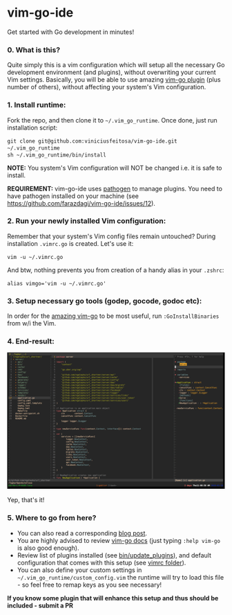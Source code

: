 # vim-go-ide
Get started with Go development in minutes!

### 0. What is this?

Quite simply this is a vim configuration which will setup all the necessary Go development environment (and plugins), without overwriting your current Vim settings. Basically, you will be able to use amazing [vim-go plugin](https://github.com/fatih/vim-go) (plus number of others), without affecting your system's Vim configuration.

### 1. Install runtime:

Fork the repo, and then clone it to `~/.vim_go_runtime`. Once done, just run installation script:

    git clone git@github.com:viniciusfeitosa/vim-go-ide.git ~/.vim_go_runtime
    sh ~/.vim_go_runtime/bin/install

**NOTE:** You system's Vim configuration will NOT be changed i.e. it is safe to install.

**REQUIREMENT:** vim-go-ide uses [pathogen](https://github.com/tpope/vim-pathogen) to manage plugins. You need to have pathogen installed on your machine (see https://github.com/farazdagi/vim-go-ide/issues/12).

### 2. Run your newly installed Vim configuration:

Remember that your system's Vim config files remain untouched? During installation `.vimrc.go` is created. Let's use it:

    vim -u ~/.vimrc.go

And btw, nothing prevents you from creation of a handy alias in your `.zshrc`:

    alias vimgo='vim -u ~/.vimrc.go'

### 3. Setup necessary go tools (godep, gocode, godoc etc):

In order for the [amazing vim-go](https://github.com/fatih/vim-go) to be most useful, run `:GoInstallBinaries` from w/i the Vim.

### 4. End-result:

![Screenshot](https://raw.githubusercontent.com/farazdagi/vim-go-ide/master/screenshot.png)

Yep, that's it! 

### 5. Where to go from here?

- You can also read a corresponding [blog post](http://farazdagi.com/blog/2015/vim-as-golang-ide/).
- You are highly advised to review [vim-go docs](https://github.com/fatih/vim-go) (just typing `:help vim-go` is also good enough).
- Review list of plugins installed (see [bin/update_plugins](https://github.com/farazdagi/vim-go-ide/blob/master/bin/update_plugins)), and default configuration that comes with this setup (see [vimrc folder](https://github.com/farazdagi/vim-go-ide/tree/master/vimrc)).
- You can also define your custom settings in `~/.vim_go_runtime/custom_config.vim` the runtime will try to load this file - so feel free to remap keys as you see necessary!

**If you know some plugin that will enhance this setup and thus should be included - submit a PR**
